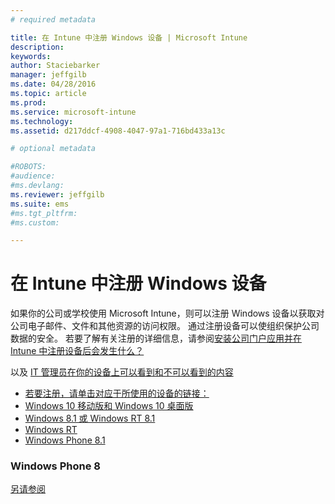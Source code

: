```yaml
---
# required metadata

title: 在 Intune 中注册 Windows 设备 | Microsoft Intune
description:
keywords:
author: Staciebarker
manager: jeffgilb
ms.date: 04/28/2016
ms.topic: article
ms.prod:
ms.service: microsoft-intune
ms.technology:
ms.assetid: d217ddcf-4908-4047-97a1-716bd433a13c

# optional metadata

#ROBOTS:
#audience:
#ms.devlang:
ms.reviewer: jeffgilb
ms.suite: ems
#ms.tgt_pltfrm:
#ms.custom:

---
```



# 在 Intune 中注册 Windows 设备

如果你的公司或学校使用 Microsoft Intune，则可以注册 Windows 设备以获取对公司电子邮件、文件和其他资源的访问权限。 通过注册设备可以使组织保护公司数据的安全。 若要了解有关注册的详细信息，请参阅[安装公司门户应用并在 Intune 中注册设备后会发生什么？](what-happens-if-you-install-the-company-portal-app-and-enroll-your-device-in-intune-windows.md)

以及 [IT 管理员在你的设备上可以看到和不可以看到的内容](what-can-your-it-administrator-see-when-you-enroll-your-device-in-intune-windows.md)

- [若要注册，请单击对应于所使用的设备的链接：](enroll-your-w10-phone-or-w10-pc-windows.md)</br>
- [Windows 10 移动版和 Windows 10 桌面版](enroll-your-w81-or-rt81-windows.md)</br>
- [Windows 8.1 或 Windows RT 8.1](enroll-your-rt-windows.md)</br>
- [Windows RT](enroll-your-wp81-windows.md)</br>
- [Windows Phone 8.1](enroll-your-wp8-windows.md)


### Windows Phone 8
[另请参阅](using-your-windows-device-with-intune.md)



<!--HONumber=May16_HO2-->


